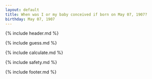 ```yaml
---
layout: default
title: When was I or my baby conceived if born on May 07, 1907?
birthday: May 07, 1907
---
```


{% include header.md %}

{% include guess.md %}

{% include calculate.md %}

{% include safety.md %}

{% include footer.md %}



